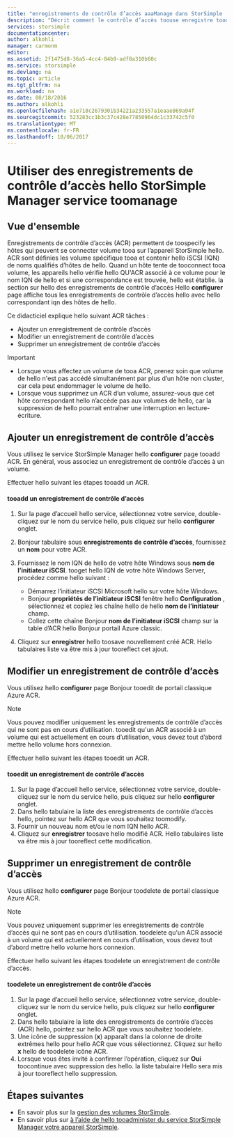 ```yaml
---
title: "enregistrements de contrôle d’accès aaaManage dans StorSimple | Documents Microsoft"
description: "Décrit comment le contrôle d’accès toouse enregistre toodetermine (ACR) les hôtes qui peuvent se connecter volume tooa sur l’appareil StorSimple hello."
services: storsimple
documentationcenter: 
author: alkohli
manager: carmonm
editor: 
ms.assetid: 2f1475d8-36a5-4cc4-84b9-adf8a310b60c
ms.service: storsimple
ms.devlang: na
ms.topic: article
ms.tgt_pltfrm: na
ms.workload: na
ms.date: 08/18/2016
ms.author: alkohli
ms.openlocfilehash: a1e718c2679301b34221a233557a1eaae869a94f
ms.sourcegitcommit: 523283cc1b3c37c428e77850964dc1c33742c5f0
ms.translationtype: MT
ms.contentlocale: fr-FR
ms.lasthandoff: 10/06/2017
---
```

# <a name="use-hello-storsimple-manager-service-toomanage-access-control-records"></a>Utiliser des enregistrements de contrôle d’accès hello StorSimple Manager service toomanage
## <a name="overview"></a>Vue d'ensemble
Enregistrements de contrôle d’accès (ACR) permettent de toospecify les hôtes qui peuvent se connecter volume tooa sur l’appareil StorSimple hello. ACR sont définies les volume spécifique tooa et contenir hello iSCSI (IQN) de noms qualifiés d’hôtes de hello. Quand un hôte tente de tooconnect tooa volume, les appareils hello vérifie hello QU'ACR associé à ce volume pour le nom IQN de hello et si une correspondance est trouvée, hello est établie. la section sur hello des enregistrements de contrôle d’accès Hello **configurer** page affiche tous les enregistrements de contrôle d’accès hello avec hello correspondant iqn des hôtes de hello.

Ce didacticiel explique hello suivant ACR tâches :

* Ajouter un enregistrement de contrôle d’accès 
* Modifier un enregistrement de contrôle d’accès 
* Supprimer un enregistrement de contrôle d’accès 

> [!IMPORTANT]
> * Lorsque vous affectez un volume de tooa ACR, prenez soin que volume de hello n'est pas accédé simultanément par plus d’un hôte non cluster, car cela peut endommager le volume de hello. 
> * Lorsque vous supprimez un ACR d’un volume, assurez-vous que cet hôte correspondant hello n’accède pas aux volumes de hello, car la suppression de hello pourrait entraîner une interruption en lecture-écriture.
> 
> 

## <a name="add-an-access-control-record"></a>Ajouter un enregistrement de contrôle d’accès
Vous utilisez le service StorSimple Manager hello **configurer** page tooadd ACR. En général, vous associez un enregistrement de contrôle d’accès à un volume.

Effectuer hello suivant les étapes tooadd un ACR.

#### <a name="tooadd-an-access-control-record"></a>tooadd un enregistrement de contrôle d’accès
1. Sur la page d’accueil hello service, sélectionnez votre service, double-cliquez sur le nom du service hello, puis cliquez sur hello **configurer** onglet.
2. Bonjour tabulaire sous **enregistrements de contrôle d’accès**, fournissez un **nom** pour votre ACR.
3. Fournissez le nom IQN de hello de votre hôte Windows sous **nom de l’initiateur iSCSI**. tooget hello IQN de votre hôte Windows Server, procédez comme hello suivant :
   
   * Démarrez l’initiateur iSCSI Microsoft hello sur votre hôte Windows.
   * Bonjour **propriétés de l’initiateur iSCSI** fenêtre hello **Configuration** , sélectionnez et copiez les chaîne hello de hello **nom de l’initiateur** champ.
   * Collez cette chaîne Bonjour **nom de l’initiateur iSCSI** champ sur la table d’ACR hello Bonjour portail Azure classic.
4. Cliquez sur **enregistrer** hello toosave nouvellement créé ACR. Hello tabulaires liste va être mis à jour tooreflect cet ajout.

## <a name="edit-an-access-control-record"></a>Modifier un enregistrement de contrôle d’accès
Vous utilisez hello **configurer** page Bonjour tooedit de portail classique Azure ACR. 

> [!NOTE]
> Vous pouvez modifier uniquement les enregistrements de contrôle d’accès qui ne sont pas en cours d’utilisation. tooedit qu'un ACR associé à un volume qui est actuellement en cours d’utilisation, vous devez tout d’abord mettre hello volume hors connexion.
> 
> 

Effectuer hello suivant les étapes tooedit un ACR.

#### <a name="tooedit-an-access-control-record"></a>tooedit un enregistrement de contrôle d’accès
1. Sur la page d’accueil hello service, sélectionnez votre service, double-cliquez sur le nom du service hello, puis cliquez sur hello **configurer** onglet.
2. Dans hello tabulaire la liste des enregistrements de contrôle d’accès hello, pointez sur hello ACR que vous souhaitez toomodify.
3. Fournir un nouveau nom et/ou le nom IQN hello ACR.
4. Cliquez sur **enregistrer** toosave hello modifié ACR. Hello tabulaires liste va être mis à jour tooreflect cette modification.

## <a name="delete-an-access-control-record"></a>Supprimer un enregistrement de contrôle d’accès
Vous utilisez hello **configurer** page Bonjour toodelete de portail classique Azure ACR. 

> [!NOTE]
> Vous pouvez uniquement supprimer les enregistrements de contrôle d’accès qui ne sont pas en cours d’utilisation. toodelete qu'un ACR associé à un volume qui est actuellement en cours d’utilisation, vous devez tout d’abord mettre hello volume hors connexion.
> 
> 

Effectuer hello suivant les étapes toodelete un enregistrement de contrôle d’accès.

#### <a name="toodelete-an-access-control-record"></a>toodelete un enregistrement de contrôle d’accès
1. Sur la page d’accueil hello service, sélectionnez votre service, double-cliquez sur le nom du service hello, puis cliquez sur hello **configurer** onglet.
2. Dans hello tabulaire la liste des enregistrements de contrôle d’accès (ACR) hello, pointez sur hello ACR que vous souhaitez toodelete.
3. Une icône de suppression (**x**) apparaît dans la colonne de droite extrêmes hello pour hello ACR que vous sélectionnez. Cliquez sur hello **x** hello de toodelete icône ACR.
4. Lorsque vous êtes invité à confirmer l’opération, cliquez sur **Oui** toocontinue avec suppression des hello. la liste tabulaire Hello sera mis à jour tooreflect hello suppression.

## <a name="next-steps"></a>Étapes suivantes
* En savoir plus sur la [gestion des volumes StorSimple](storsimple-manage-volumes.md).
* En savoir plus sur [à l’aide de hello tooadminister du service StorSimple Manager votre appareil StorSimple](storsimple-manager-service-administration.md).


